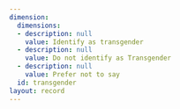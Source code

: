 ```yaml
---
dimension:
  dimensions:
  - description: null
    value: Identify as transgender
  - description: null
    value: Do not identify as Transgender
  - description: null
    value: Prefer not to say
  id: transgender
layout: record
---
```

